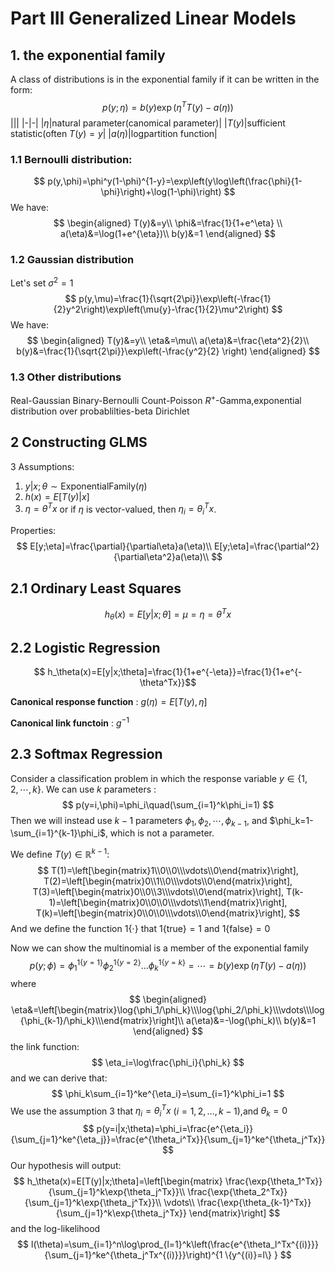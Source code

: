 # Part III Generalized Linear Models
## 1. the exponential family
A class of distributions is in the exponential family if it can be written in the form:
$$
p(y;\eta)=b(y)\exp(\eta^TT(y)-a(\eta))
$$
|||
|-|-|
|$\eta$|natural parameter(canomical parameter)|
|$T(y)$|sufficient statistic(often $T(y)=y$|
|$a(\eta)$|logpartition function|
### 1.1 Bernoulli distribution:
$$
p(y,\phi)=\phi^y(1-\phi)^{1-y}=\exp\left(y\log\left(\frac{\phi}{1-\phi}\right)+\log(1-\phi)\right)
$$
We have:
$$
\begin{aligned}
T(y)&=y\\
\phi&=\frac{1}{1+e^\eta} \\
a(\eta)&=\log(1+e^{\eta})\\
b(y)&=1
\end{aligned}
$$
### 1.2 Gaussian distribution
Let's set $\sigma^2 = 1$
$$
p(y,\mu)=\frac{1}{\sqrt{2\pi}}\exp\left(-\frac{1}{2}y^2\right)\exp\left(\mu{y}-\frac{1}{2}\mu^2\right)
$$
We have:
$$
\begin{aligned}
T(y)&=y\\
\eta&=\mu\\
a(\eta)&=\frac{\eta^2}{2}\\
b(y)&=\frac{1}{\sqrt{2\pi}}\exp\left(-\frac{y^2}{2}
\right)
\end{aligned}
$$
### 1.3 Other distributions
Real-Gaussian
Binary-Bernoulli
Count-Poisson
$R^+$-Gamma,exponential
distribution over probablilties-beta Dirichlet
## 2 Constructing GLMS
3 Assumptions:
1. $y|x;\theta\sim\text{ExponentialFamily}{(\eta)}$
2. $h(x)=E[T(y)|x]$
3. $\eta=\theta^Tx$ or if $\eta$ is vector-valued, then $\eta_i=\theta_i^Tx$.

Properties:
$$
E[y;\eta]=\frac{\partial}{\partial\eta}a(\eta)\\
E[y;\eta]=\frac{\partial^2}{\partial\eta^2}a(\eta)\\
$$

## 2.1 Ordinary Least Squares
$$ h_\theta(x)=E[y|x;\theta]=\mu=\eta=\theta^Tx$$
## 2.2 Logistic Regression
$$ h_\theta(x)=E[y|x;\theta]=\frac{1}{1+e^{-\eta}}=\frac{1}{1+e^{-\theta^Tx}}$$

**Canonical response function** : $g(\eta)=E[T(y),\eta]$

**Canonical link functoin** : $g^{-1}$
## 2.3 Softmax Regression
Consider a classification problem in which the response variable $y \in \{1,2,\cdots,k \}$. We can use $k$ parameters :
$$
p(y=i,\phi)=\phi_i\quad(\sum_{i=1}^k\phi_i=1)
$$
Then we will instead use $k-1$ parameters $\phi_1,\phi_2,\cdots,\phi_{k-1}$, and $\phi_k=1-\sum_{i=1}^{k-1}\phi_i$, which is not a parameter.

We define $T(y)\in\mathbb{R}^{k-1}$:
$$
T(1)=\left[\begin{matrix}1\\0\\0\\\vdots\\0\end{matrix}\right],
T(2)=\left[\begin{matrix}0\\1\\0\\\vdots\\0\end{matrix}\right],
T(3)=\left[\begin{matrix}0\\0\\3\\\vdots\\0\end{matrix}\right],
T(k-1)=\left[\begin{matrix}0\\0\\0\\\vdots\\1\end{matrix}\right],
T(k)=\left[\begin{matrix}0\\0\\0\\\vdots\\0\end{matrix}\right],
$$
And we define the function $1\{\cdot\}$ that $1\{\text{true}\}=1$ and $1\{\text{false}\}=0$

Now we can show the multinomial is a member of the exponential family
$$
p(y;\phi)=\phi_1^{1\{y=1\}}\phi_2^{1\{y=2\}}\dots\phi_k^{1\{y=k\}}=\cdots=b(y)\exp(\eta T(y)-a(\eta))
$$
where
$$
\begin{aligned}
\eta&=\left[\begin{matrix}\log{\phi_1/\phi_k}\\\log{\phi_2/\phi_k}\\\vdots\\\log{\phi_{k-1}/\phi_k}\\\end{matrix}\right]\\
a(\eta)&=-\log(\phi_k)\\
b(y)&=1
\end{aligned}
$$
the link function:
$$
\eta_i=\log\frac{\phi_i}{\phi_k}
$$
and we can derive that:
$$
\phi_k\sum_{i=1}^ke^{\eta_i}=\sum_{i=1}^k\phi_i=1
$$
We use the assumption 3 that $\eta_i=\theta_i^T x$ $(i=1,2,\dots,k-1)$,and $\theta_k = 0$
$$
p(y=i|x;\theta)=\phi_i=\frac{e^{\eta_i}}{\sum_{j=1}^ke^{\eta_j}}=\frac{e^{\theta_i^Tx}}{\sum_{j=1}^ke^{\theta_j^Tx}}
$$
Our hypothesis will output:
$$
h_\theta(x)=E[T(y)|x;\theta]=\left[\begin{matrix}
    \frac{\exp{\theta_1^Tx}}{\sum_{j=1}^k\exp{\theta_j^Tx}}\\
    \frac{\exp{\theta_2^Tx}}{\sum_{j=1}^k\exp{\theta_j^Tx}}\\
    \vdots\\
    \frac{\exp{\theta_{k-1}^Tx}}{\sum_{j=1}^k\exp{\theta_j^Tx}}
\end{matrix}\right]
$$
and the log-likelihood
$$
l(\theta)=\sum_{i=1}^n\log\prod_{l=1}^k\left(\frac{e^{\theta_l^Tx^{(i)}}}{\sum_{j=1}^ke^{\theta_j^Tx^{(i)}}}\right)^{1 \{y^{(i)}=l\} }
$$